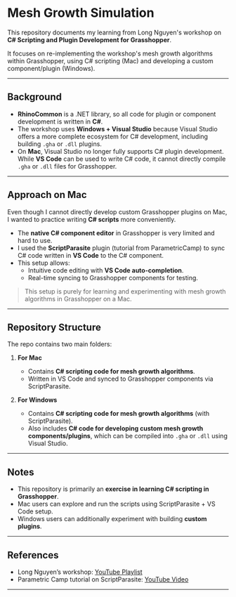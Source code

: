 # Mesh Growth Simulation

This repository documents my learning from Long Nguyen's workshop on **C# Scripting and Plugin Development for Grasshopper**. 

It focuses on re-implementing the workshop's mesh growth algorithms within Grasshopper, using C# scripting (Mac) and developing a custom component/plugin (Windows).

---

## Background

- **RhinoCommon** is a .NET library, so all code for plugin or component development is written in **C#**.  
- The workshop uses **Windows + Visual Studio** because Visual Studio offers a more complete ecosystem for C# development, including building `.gha` or `.dll` plugins.  
- On **Mac**, Visual Studio no longer fully supports C# plugin development. While **VS Code** can be used to write C# code, it cannot directly compile `.gha` or `.dll` files for Grasshopper.  

---

## Approach on Mac

Even though I cannot directly develop custom Grasshopper plugins on Mac, I wanted to practice writing **C# scripts** more conveniently.  
- The **native C# component editor** in Grasshopper is very limited and hard to use.  
- I used the **ScriptParasite** plugin (tutorial from ParametricCamp) to sync C# code written in **VS Code** to the C# component.  
- This setup allows:  
  - Intuitive code editing with **VS Code auto-completion**.  
  - Real-time syncing to Grasshopper components for testing.  

> This setup is purely for learning and experimenting with mesh growth algorithms in Grasshopper on a Mac.

---

## Repository Structure

The repo contains two main folders:

1. **For Mac**  
   - Contains **C# scripting code for mesh growth algorithms**.  
   - Written in VS Code and synced to Grasshopper components via ScriptParasite.  

2. **For Windows**  
   - Contains **C# scripting code for mesh growth algorithms** (with ScriptParasite).  
   - Also includes **C# code for developing custom mesh growth components/plugins**, which can be compiled into `.gha` or `.dll` using Visual Studio.

---

## Notes

- This repository is primarily an **exercise in learning C# scripting in Grasshopper**.  
- Mac users can explore and run the scripts using ScriptParasite + VS Code setup.  
- Windows users can additionally experiment with building **custom plugins**.

---

## References

- Long Nguyen’s workshop: [YouTube Playlist]([https://www.youtube.com/](https://www.youtube.com/watch?v=pFCrIzENDn8&list=PLapoQ_9M-ujfYGOsZProIXPGx-HRfjJ9C&index=1))  
- Parametric Camp tutorial on ScriptParasite: [YouTube Video]([https://www.youtube.com/](https://youtu.be/m-Mf34CvTX4?si=PwbleTiYMi-r-puh))

---



